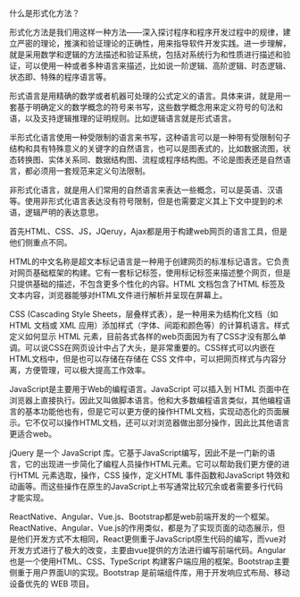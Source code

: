 

什么是形式化方法？

形式化方法是我们用这样一种方法——深入探讨程序和程序开发过程中的规律，建立严密的理论，推演和验证理论的正确性，用来指导软件开发实践。进一步理解，就是采用数学和逻辑的方法描述和验证系统，包括对系统行为和性质进行描述和验证，可以使用一种或者多种语言来描述，比如说一阶逻辑、高阶逻辑、时态逻辑、状态即、特殊的程序语言等。

形式语言是用精确的数学或者机器可处理的公式定义的语言。具体来讲，就是用一套基于明确定义的数学概念的符号来书写，这些数学概念用来定义符号的句法和语，以及支持逻辑推理的证明规则。比如逻辑语言就是形式语言。

半形式化语言使用一种受限制的语言来书写，这种语言可以是一种带有受限制句子结构和具有特殊意义的关键字的自然语言，也可以是图表式的，比如数据流图，状态转换图、实体关系同、数据结构图、流程或程序结构图。不论是图表还是自然语言，都必须用一套规范来定义句法限制。

非形式化语言，就是用人们常用的自然语言来表达一些概念，可以是英语、汉语等。使用非形式化语言表达没有符号限制，但是也需要定义其上下文中提到的术语，逻辑严明的表达意思。





首先HTML、CSS、JS，JQeruy，Ajax都是用于构建web网页的语言工具，但是他们侧重点不同。

HTML的中文名称是超文本标记语言是一种用于创建网页的标准标记语言。它负责对网页基础框架的构建。它有一套标记标签，使用标记标签来描述整个网页，但是只提供基础的描述，不包含更多个性化的内容。HTML 文档包含了HTML 标签及文本内容，浏览器能够对HTML文件进行解析并呈现在屏幕上。

CSS (Cascading Style Sheets，层叠样式表），是一种用来为结构化文档（如 HTML 文档或 XML 应用）添加样式（字体、间距和颜色等）的计算机语言。样式定义如何显示 HTML 元素，目前各式各样的web页面因为有了CSS才没有那么单调。可以说CSS在网页设计中占了大头，是非常重要的。CSS样式可以内嵌在HTML文档中，但是也可以存储在存储在 CSS 文件中，可以把网页样式与内容分离，方便管理，可以极大提高工作效率。

JavaScript是主要用于Web的编程语言。JavaScript 可以插入到 HTML 页面中在浏览器上直接执行。因此又叫做脚本语言。他和大多数编程语言类似，其他编程语言的基本功能他也有，但是它可以更方便的操作HTML文档，实现动态化的页面展示。它不仅可以操作HTML文档，还可以对浏览器做出部分操作，因此比其他语言更适合web。

jQuery 是一个 JavaScript 库。它基于JavaScript编写，因此不是一门新的语言，它的出现进一步简化了编程人员操作HTML元素。它可以帮助我们更方便的进行HTML 元素选取，操作，CSS 操作，定义HTML 事件函数和JavaScript 特效和动画等。而这些操作在原生的JavaScript上书写通常比较冗余或者需要多行代码才能实现。



ReactNative、Angular、Vue.js、Bootstrap都是web前端开发的一个框架。ReactNative、Angular、Vue.js的作用类似，都是为了实现页面的动态展示，但是他们开发方式不太相同，React更侧重于JavaScript原生代码的编写，而vue对开发方式进行了极大的改变，主要由vue提供的方法进行编写前端代码。Angular也是一个使用HTML、CSS、TypeScript 构建客户端应用的框架。Bootstrap主要侧重于用户界面UI的实现。Bootstrap 是前端组件库，用于开发响应式布局、移动设备优先的 WEB 项目。